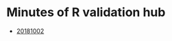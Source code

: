 # Minutes of R validation hub

* [20181002](/minutes/R_Validation_Hub_Meeting_minutes_20181002_draft.pdf)
